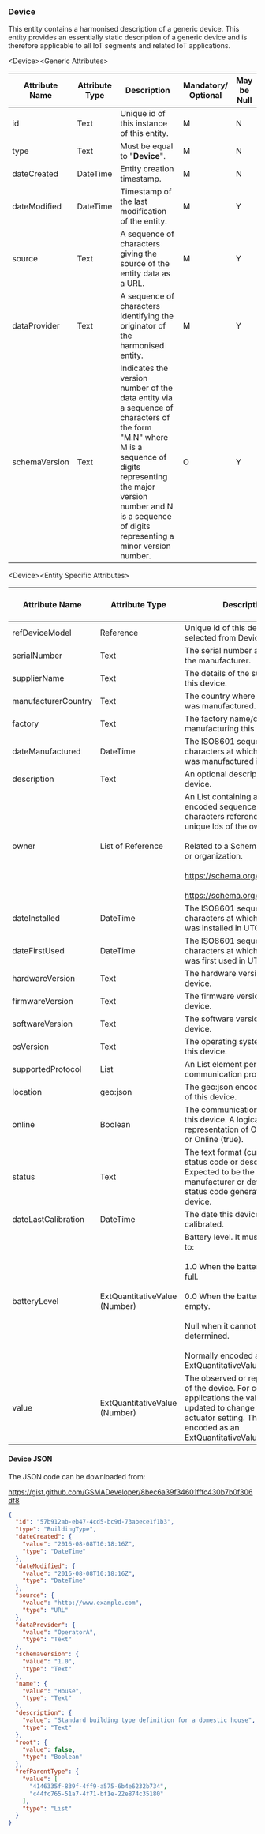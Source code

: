 ### Device

This entity contains a harmonised description of a generic device. This entity provides an essentially static description of a generic device and is therefore applicable to all IoT segments and related IoT applications.

&lt;Device&gt;&lt;Generic Attributes&gt;

| Attribute Name | Attribute Type | Description                                                                                                                                                                                                                             | Mandatory/ Optional | May be Null |
|----------------|----------------|-----------------------------------------------------------------------------------------------------------------------------------------------------------------------------------------------------------------------------------------|--------------------|-------------|
| id             | Text           | Unique id of this instance of this entity.                                                                                                                                                                                              | M                  | N           |
| type           | Text           | Must be equal to "**Device**".                                                                                                                                                                                                          | M                  | N           |
| dateCreated    | DateTime       | Entity creation timestamp.                                                                                                                                                                                                              | M                  | N           |
| dateModified   | DateTime       | Timestamp of the last modification of the entity.                                                                                                                                                                                       | M                  | Y           |
| source         | Text           | A sequence of characters giving the source of the entity data as a URL.                                                                                                                                                                 | M                  | Y           |
| dataProvider   | Text           | A sequence of characters identifying the originator of the harmonised entity.                                                                                                                                                           | M                  | Y           |
| schemaVersion  | Text           | Indicates the version number of the data entity via a sequence of characters of the form "M.N" where M is a sequence of digits representing the major version number and N is a sequence of digits representing a minor version number. | O                  | Y           |

&lt;Device&gt;&lt;Entity Specific Attributes&gt;

| Attribute Name      | Attribute Type                | Description                                                                                                                                                                              | Mandatory/ Optional | May be Null |
|---------------------|-------------------------------|------------------------------------------------------------------------------------------------------------------------------------------------------------------------------------------|--------------------|-------------|
| refDeviceModel      | Reference                     | Unique id of this device model selected from DeviceModel.                                                                                                                                | M                  | N           |
| serialNumber        | Text                          | The serial number assigned by the manufacturer.                                                                                                                                          | M                  | N           |
| supplierName        | Text                          | The details of the supplier of this device.                                                                                                                                              | O                  | Y           |
| manufacturerCountry | Text                          | The country where this device was manufactured.                                                                                                                                          | O                  | Y           |
| factory             | Text                          | The factory name/code manufacturing this device.                                                                                                                                         | O                  | Y           |
| dateManufactured    | DateTime                      | The ISO8601 sequence of characters at which the device was manufactured in UTC.                                                                                                          | M                  | N           |
| description         | Text                          | An optional description of this device.                                                                                                                                                  | O                  | Y           |
| owner               | List of Reference             | An List containing a JSON encoded sequence of characters referencing the unique Ids of the owner(s).                                                                                     <br><br> Related to a Schema.org person or organization.                                                                                                                                           <br><br><https://schema.org/Person>                                                                                                                                                               <br><br>                                                       <https://schema.org/Organization>                                                                                                                                                         | O                  | Y           |
| dateInstalled       | DateTime                      | The ISO8601 sequence of characters at which the device was installed in UTC.                                                                                                             | M                  | N           |
| dateFirstUsed       | DateTime                      | The ISO8601 sequence of characters at which the device was first used in UTC.                                                                                                            | M                  | N           |
| hardwareVersion     | Text                          | The hardware version of this device.                                                                                                                                                     | M                  | N           |
| firmwareVersion     | Text                          | The firmware version of this device.                                                                                                                                                     | M                  | N           |
| softwareVersion     | Text                          | The software version of this device.                                                                                                                                                     | M                  | N           |
| osVersion           | Text                          | The operating system version of this device.                                                                                                                                             | M                  | N           |
| supportedProtocol   | List                          | An List element per supported communication protocol.                                                                                                                                    | M                  | N           |
| location            | geo:json                      | The geo:json encoded location, of this device.                                                                                                                                           | O                  | Y           |
| online              | Boolean                       | The communication status of this device. A logical representation of Offline (false) or Online (true).                                                                                   | M                  | N           |
| status              | Text                          | The text format (current) device status code or description. Expected to be the manufacturer or device specific status code generated by the device.                                     | O                  | Y           |
| dateLastCalibration | DateTime                      | The date this device was last calibrated.                                                                                                                                                | O                  | Y           |
| batteryLevel        | ExtQuantitativeValue (Number) | Battery level. It must be equal to:                                                                                                                                                      <br><br>1.0 When the battery charge is full.                                                                                                                                                      <br><br>  0.0 When the battery charge empty.                                                                                                                                                        <br><br> Null when it cannot be determined.                                                                                                                                                        <br><br> Normally encoded as an ExtQuantitativeValue.                                                                                                                                              | O                  | Y           |
| value               | ExtQuantitativeValue (Number) | The observed or reported value of the device. For control applications the value can be updated to change the device/ actuator setting. The value is encoded as an ExtQuantitativeValue. | O                  | Y           |

#### Device JSON

The JSON code can be downloaded from:

<https://gist.github.com/GSMADeveloper/8bec6a39f34601fffc430b7b0f306df8>
```json
{
  "id": "57b912ab-eb47-4cd5-bc9d-73abece1f1b3",
  "type": "BuildingType",
  "dateCreated": {
    "value": "2016-08-08T10:18:16Z",
    "type": "DateTime"
  },
  "dateModified": {
    "value": "2016-08-08T10:18:16Z",
    "type": "DateTime"
  },
  "source": {
    "value": "http://www.example.com",
    "type": "URL"
  },
  "dataProvider": {
    "value": "OperatorA",
    "type": "Text"
  },
  "schemaVersion": {
    "value": "1.0",
    "type": "Text"
  },
  "name": {
    "value": "House",
    "type": "Text"
  },
  "description": {
    "value": "Standard building type definition for a domestic house",
    "type": "Text"
  },
  "root": {
    "value": false,
    "type": "Boolean"
  },
  "refParentType": {
    "value": [
      "4146335f-839f-4ff9-a575-6b4e6232b734",
      "c44fc765-51a7-4f71-bf1e-22e874c35180"
    ],
    "type": "List"
  }
}
```
